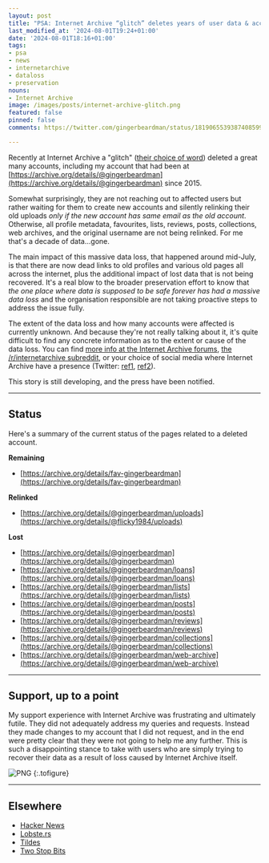 ```yaml
---
layout: post
title: "PSA: Internet Archive “glitch” deletes years of user data & accounts"
last_modified_at: '2024-08-01T19:24+01:00'
date: '2024-08-01T18:16+01:00'
tags:
- psa
- news
- internetarchive
- dataloss
- preservation
nouns:
- Internet Archive
image: /images/posts/internet-archive-glitch.png
featured: false
pinned: false
comments: https://twitter.com/gingerbeardman/status/1819065539387408599

---
```


Recently at Internet Archive a "glitch" ([their choice of word](https://archive.org/post/2435138/archives-removed-my-account-and-deleted-all-my-uploaded-files)) deleted a great many accounts, including my account that had been at [https://archive.org/details/@gingerbeardman](https://archive.org/details/@gingerbeardman) since 2015.

Somewhat surprisingly, they are not reaching out to affected users but rather waiting for them to create new accounts and silently relinking their old uploads *only if the new account has same email as the old account*. Otherwise, all profile metadata, favourites, lists, reviews, posts, collections, web archives, and the original username are not being relinked. For me that's a decade of data...gone.

The main impact of this massive data loss, that happened around mid-July, is that there are now dead links to old profiles and various old pages all across the internet, plus the additional impact of lost data that is not being recovered. It's a real blow to the broader preservation effort to know that *the one place where data is supposed to be safe forever has had a massive data loss* and the organisation responsible are not taking proactive steps to address the issue fully.

The extent of the data loss and how many accounts were affected is currently unknown. And because they're not really talking about it, it's quite difficult to find any concrete information as to the extent or cause of the data loss. You can find [more info at the Internet Archive forums](https://archive.org/iathreads/forum-display.php?forum=general), [the /r/internetarchive subreddit](https://www.reddit.com/r/internetarchive/s/YFihAFXzE8), or your choice of social media where Internet Archive have a presence (Twitter: [ref1](https://twitter.com/search?q=login%20to%3Ainternetarchive&src=typed_query&f=live), [ref2](https://twitter.com/search?q=account%20to%3Ainternetarchive&src=typed_query&f=live)).

This story is still developing, and the press have been notified.

----

## Status

Here's a summary of the current status of the pages related to a deleted account.

**Remaining**
- [https://archive.org/details/fav-gingerbeardman](https://archive.org/details/fav-gingerbeardman)

**Relinked**
- [https://archive.org/details/@gingerbeardman/uploads](https://archive.org/details/@flicky1984/uploads)

**Lost**
- [https://archive.org/details/@gingerbeardman](https://archive.org/details/@gingerbeardman)
- [https://archive.org/details/@gingerbeardman/loans](https://archive.org/details/@gingerbeardman/loans)
- [https://archive.org/details/@gingerbeardman/lists](https://archive.org/details/@gingerbeardman/lists)
- [https://archive.org/details/@gingerbeardman/posts](https://archive.org/details/@gingerbeardman/posts)
- [https://archive.org/details/@gingerbeardman/reviews](https://archive.org/details/@gingerbeardman/reviews)
- [https://archive.org/details/@gingerbeardman/collections](https://archive.org/details/@gingerbeardman/collections)
- [https://archive.org/details/@gingerbeardman/web-archive](https://archive.org/details/@gingerbeardman/web-archive)

----

## Support, up to a point

My support experience with Internet Archive was frustrating and ultimately futile. They did not adequately address my queries and requests. Instead they made changes to my account that I did not request, and in the end were pretty clear that they were not going to help me any further. This is such a disappointing stance to take with users who are simply trying to recover their data as a result of loss caused by Internet Archive itself.

![PNG](https://cdn.gingerbeardman.com/images/posts/internet-archive-glitch.png "(your data) cannot be restored and, for the last time, the old user name is no longer available.")
{:.tofigure}


----

## Elsewhere

- [Hacker News](https://news.ycombinator.com/item?id=41131388)
- [Lobste.rs](https://lobste.rs/s/82zpde/psa_internet_archive_glitch_deletes)
- [Tildes](https://tildes.net/~tech/1hy4/psa_internet_archive_glitch_deletes_years_of_user_data_accounts#comment-dbpw)
- [Two Stop Bits](http://twostopbits.com/item?id=3935)
